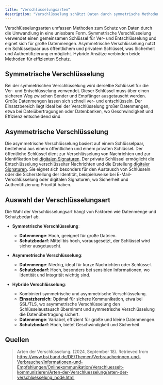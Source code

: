 ```yaml
---
title: "Verschlüsselungsarten"
description: "Verschlüsselung schützt Daten durch symmetrische Methoden mit einem gemeinsamen Schlüssel oder asymmetrische mit Schlüsselpaaren. Symmetrische Verschlüsselung ist schnell für große Datenmengen, asymmetrische für Sicherheit und Authentifizierung. Hybride Ansätze kombinieren beide für optimale Effizienz und Schutz."
---
```


Verschlüsselungsarten umfassen Methoden zum Schutz von Daten durch die Umwandlung in eine unlesbare Form. Symmetrische Verschlüsselung verwendet einen gemeinsamen Schlüssel für Ver- und Entschlüsselung und eignet sich für große Datenmengen. Asymmetrische Verschlüsselung nutzt ein Schlüsselpaar aus öffentlichem und privatem Schlüssel, was Sicherheit und Authentifizierung ermöglicht. Hybride Ansätze verbinden beide Methoden für effizienten Schutz.

## Symmetrische Verschlüsselung

Bei der symmetrischen Verschlüsselung wird derselbe Schlüssel für die Ver- und Entschlüsselung verwendet. Dieser Schlüssel muss über einen sicheren Weg zwischen Sender und Empfänger ausgetauscht werden. Große Datenmengen lassen sich schnell ver- und entschlüsseln. Der Einsatzbereich liegt ideal bei der Verschlüsselung großer Datenmengen, etwa bei Dateiübertragungen oder Datenbanken, wo Geschwindigkeit und Effizienz entscheidend sind.

## Asymmetrische Verschlüsselung

Die asymmetrische Verschlüsselung basiert auf einem Schlüsselpaar, bestehend aus einem öffentlichen und einem privaten Schlüssel. Der öffentliche Schlüssel dient zur Verschlüsselung von Nachrichten und zur Identifikation bei [digitalen Signaturen](/open-fidup/lerninhalte/digitale-signatur). Der private Schlüssel ermöglicht die Entschlüsselung verschlüsselter Nachrichten und die Erstellung [digitaler Signaturen](/open-fidup/lerninhalte/digitale-signatur). Sie eignet sich besonders für den Austausch von Schlüsseln oder die Sicherstellung der Identität, beispielsweise bei E-Mail-Verschlüsselung oder digitalen Signaturen, wo Sicherheit und Authentifizierung Priorität haben.

## Auswahl der Verschlüsselungsart

Die Wahl der Verschlüsselungsart hängt von Faktoren wie Datenmenge und Schutzbedarf ab.

- **Symmetrische Verschlüsselung**:
  - **Datenmenge**: Hoch, geeignet für große Dateien.
  - **Schutzbedarf**: Mittel bis hoch, vorausgesetzt, der Schlüssel wird sicher ausgetauscht.

- **Asymmetrische Verschlüsselung**:
  - **Datenmenge**: Niedrig, ideal für kurze Nachrichten oder Schlüssel.
  - **Schutzbedarf**: Hoch, besonders bei sensiblen Informationen, wo Identität und Integrität wichtig sind.

- **Hybride Verschlüsselung**:
  - Kombiniert symmetrische und asymmetrische Verschlüsselung.
  - **Einsatzbereich**: Optimal für sichere Kommunikation, etwa bei SSL/TLS, wo asymmetrische Verschlüsselung den Schlüsselaustausch übernimmt und symmetrische Verschlüsselung die Datenübertragung sichert.
  - **Datenmenge**: Variabel, effizient für große und kleine Datenmengen.
  - **Schutzbedarf**: Hoch, bietet Geschwindigkeit und Sicherheit.

## Quellen

> Arten der Verschlüsselung. (2024, September 18). Retrieved from https://www.bsi.bund.de/DE/Themen/Verbraucherinnen-und-Verbraucher/Informationen-und-Empfehlungen/Onlinekommunikation/Verschluesselt-kommunizieren/Arten-der-Verschluesselung/arten-der-verschluesselung_node.html